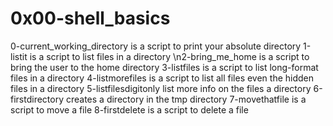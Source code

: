 # 0x00-shell_basics
0-current_working_directory is a script to print your absolute directory
1-listit is a script to list files in a directory
\n2-bring_me_home is a script to bring the user to the home directory
3-listfiles is a script to list long-format files in a directory
4-listmorefiles is a script to list all files even the hidden files in a directory
5-listfilesdigitonly list more info on the files a directory
6-firstdirectory creates a directory in the tmp directory
7-movethatfile is a script to move a file
8-firstdelete is a script to delete a file
